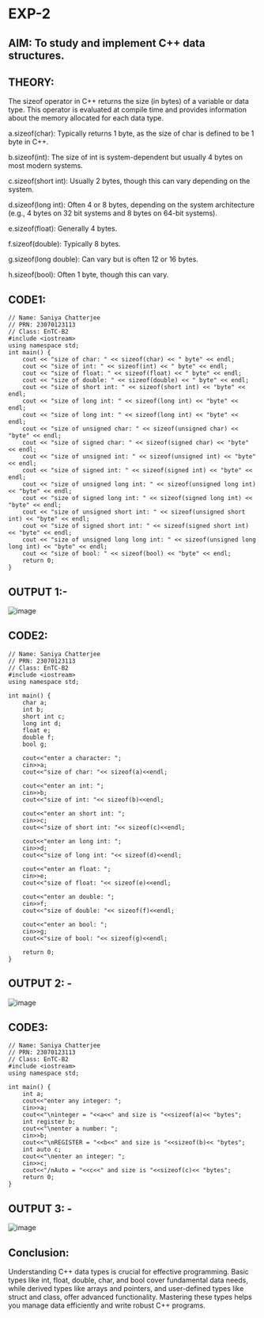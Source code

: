 # EXP-2
## AIM: To study and implement C++ data structures.

## THEORY:

The sizeof operator in C++ returns the size (in bytes) of a variable or data type. This operator is evaluated at compile time and provides information about the memory allocated for each data type.

a.sizeof(char): Typically returns 1 byte, as the size of char is defined to be 1 byte in C++.

b.sizeof(int): The size of int is system-dependent but usually 4 bytes on most modern systems.

c.sizeof(short int): Usually 2 bytes, though this can vary depending on the system.

d.sizeof(long int): Often 4 or 8 bytes, depending on the system architecture (e.g., 4 bytes on 32 bit systems and 8 bytes on 64-bit systems).

e.sizeof(float): Generally 4 bytes.

f.sizeof(double): Typically 8 bytes.

g.sizeof(long double): Can vary but is often 12 or 16 bytes.

h.sizeof(bool): Often 1 byte, though this can vary.

## CODE1:
```
// Name: Saniya Chatterjee
// PRN: 23070123113
// Class: EnTC-B2
#include <iostream>
using namespace std;
int main() {
    cout << "size of char: " << sizeof(char) << " byte" << endl;
    cout << "size of int: " << sizeof(int) << " byte" << endl;
    cout << "size of float: " << sizeof(float) << " byte" << endl;
    cout << "size of double: " << sizeof(double) << " byte" << endl;
    cout << "size of short int: " << sizeof(short int) << "byte" << endl;
    cout << "size of long int: " << sizeof(long int) << "byte" << endl;
    cout << "size of long int: " << sizeof(long int) << "byte" << endl;
    cout << "size of unsigned char: " << sizeof(unsigned char) << "byte" << endl;
    cout << "size of signed char: " << sizeof(signed char) << "byte" << endl;
    cout << "size of unsigned int: " << sizeof(unsigned int) << "byte" << endl;
    cout << "size of signed int: " << sizeof(signed int) << "byte" << endl;
    cout << "size of unsigned long int: " << sizeof(unsigned long int) << "byte" << endl;
    cout << "size of signed long int: " << sizeof(signed long int) << "byte" << endl;
    cout << "size of unsigned short int: " << sizeof(unsigned short int) << "byte" << endl;
    cout << "size of signed short int: " << sizeof(signed short int) << "byte" << endl;
    cout << "size of unsigned long long int: " << sizeof(unsigned long long int) << "byte" << endl;
    cout << "size of bool: " << sizeof(bool) << "byte" << endl;
    return 0;
}
 ```

## OUTPUT 1:-

![image](https://github.com/user-attachments/assets/850ea6a6-dc39-4647-ad7a-934c1b7692ea)

## CODE2:

```
// Name: Saniya Chatterjee
// PRN: 23070123113
// Class: EnTC-B2
#include <iostream>
using namespace std;

int main() {
    char a;
    int b;
    short int c;
    long int d;
    float e;
    double f;
    bool g;

    cout<<"enter a character: ";
    cin>>a;
    cout<<"size of char: "<< sizeof(a)<<endl;

    cout<<"enter an int: ";
    cin>>b;
    cout<<"size of int: "<< sizeof(b)<<endl;

    cout<<"enter an short int: ";
    cin>>c;
    cout<<"size of short int: "<< sizeof(c)<<endl;

    cout<<"enter an long int: ";
    cin>>d;
    cout<<"size of long int: "<< sizeof(d)<<endl;

    cout<<"enter an float: ";
    cin>>e;
    cout<<"size of float: "<< sizeof(e)<<endl;

    cout<<"enter an double: ";
    cin>>f;
    cout<<"size of double: "<< sizeof(f)<<endl;

    cout<<"enter an bool: ";
    cin>>g;
    cout<<"size of bool: "<< sizeof(g)<<endl;

    return 0;
}
```

## OUTPUT 2: - 

![image](https://github.com/user-attachments/assets/27df74d4-a4c1-44cf-aead-3180d575f588)

## CODE3:

```
// Name: Saniya Chatterjee
// PRN: 23070123113
// Class: EnTC-B2
#include <iostream>
using namespace std;

int main() {
    int a;
    cout<<"enter any integer: ";
    cin>>a;
    cout<<"\ninteger = "<<a<<" and size is "<<sizeof(a)<< "bytes";
    int register b;
    cout<<"\nenter a number: ";
    cin>>b;
    cout<<"\nREGISTER = "<<b<<" and size is "<<sizeof(b)<< "bytes";
    int auto c;
    cout<<"\nenter an integer: ";
    cin>>c;
    cout<<"/nAuto = "<<c<<" and size is "<<sizeof(c)<< "bytes";
    return 0;
}
```

## OUTPUT 3: - 

![image](https://github.com/user-attachments/assets/8e8f3b03-b7f0-45ed-a7a7-dbb0f7b5c892)

## Conclusion:

Understanding C++ data types is crucial for effective programming. Basic types like int, float, double, char, and bool cover fundamental data needs, while derived types like arrays and pointers, and user-defined types like struct and class, offer advanced functionality. Mastering these types helps you manage data efficiently and write robust C++ programs.
